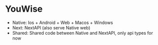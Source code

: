 # YouWise

- Native: Ios + Android + Web + Macos + Windows
- Next: NextAPI (also serve Native web)
- Shared: Shared code between Native and NextAPI, only api types for now
